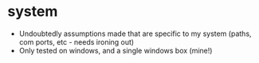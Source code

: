 # system

* Undoubtedly assumptions made that are specific to my system (paths, com ports, etc - needs ironing out)
* Only tested on windows, and a single windows box (mine!)